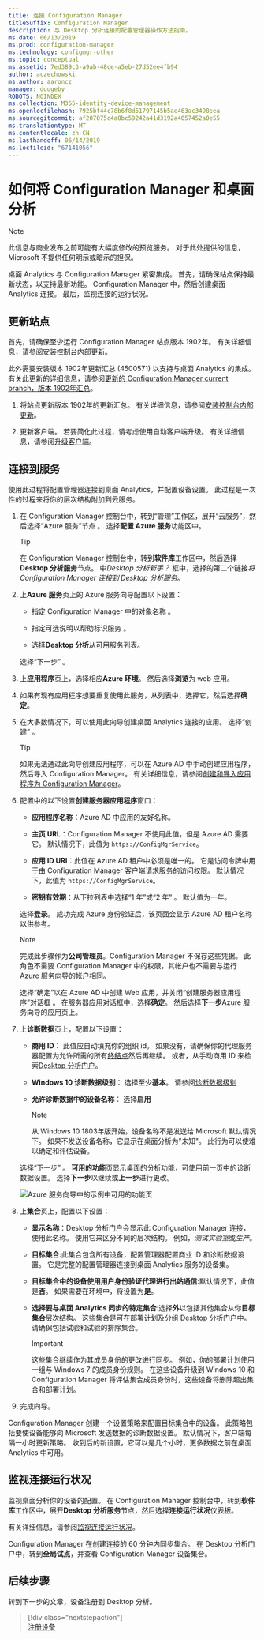 ```yaml
---
title: 连接 Configuration Manager
titleSuffix: Configuration Manager
description: 与 Desktop 分析连接的配置管理器操作方法指南。
ms.date: 06/13/2019
ms.prod: configuration-manager
ms.technology: configmgr-other
ms.topic: conceptual
ms.assetid: 7ed389c3-a9ab-48ce-a5eb-27d52ee4fb94
author: aczechowski
ms.author: aaroncz
manager: dougeby
ROBOTS: NOINDEX
ms.collection: M365-identity-device-management
ms.openlocfilehash: 7925bf44c78b6f8d51797145b5ae463ac3498eea
ms.sourcegitcommit: af207075c4a8bc59242a41d3192a4057452a0e55
ms.translationtype: MT
ms.contentlocale: zh-CN
ms.lasthandoff: 06/14/2019
ms.locfileid: "67141056"
---
```

# <a name="how-to-connect-configuration-manager-with-desktop-analytics"></a>如何将 Configuration Manager 和桌面分析

> [!Note]  
> 此信息与商业发布之前可能有大幅度修改的预览服务。 对于此处提供的信息，Microsoft 不提供任何明示或暗示的担保。  

桌面 Analytics 与 Configuration Manager 紧密集成。 首先，请确保站点保持最新状态，以支持最新功能。 Configuration Manager 中，然后创建桌面 Analytics 连接。 最后，监视连接的运行状况。


## <a name="bkmk_hotfix"></a> 更新站点

首先，请确保至少运行 Configuration Manager 站点版本 1902年。 有关详细信息，请参阅[安装控制台内部更新](/sccm/core/servers/manage/install-in-console-updates)。

此外需要安装版本 1902年更新汇总 (4500571) 以支持与桌面 Analytics 的集成。 有关此更新的详细信息，请参阅[更新的 Configuration Manager current branch，版本 1902年汇总](https://support.microsoft.com/help/4500571)。

1. 将站点更新版本 1902年的更新汇总。 有关详细信息，请参阅[安装控制台内部更新](/sccm/core/servers/manage/install-in-console-updates)。  

2. 更新客户端。 若要简化此过程，请考虑使用自动客户端升级。 有关详细信息，请参阅[升级客户端](/sccm/core/clients/manage/upgrade/upgrade-clients#automatic-client-upgrade)。  



## <a name="bkmk_connect"></a> 连接到服务

使用此过程将配置管理器连接到桌面 Analytics，并配置设备设置。 此过程是一次性的过程来将你的层次结构附加到云服务。  

1. 在 Configuration Manager 控制台中，转到“管理”工作区，展开“云服务”，然后选择“Azure 服务”节点    。 选择**配置 Azure 服务**功能区中。  

    > [!Tip]  
    > 在 Configuration Manager 控制台中，转到**软件库**工作区中，然后选择**Desktop 分析服务**节点。 中*Desktop 分析新手？* 框中，选择的第二个链接*将 Configuration Manager 连接到 Desktop 分析服务*。  

2. 上**Azure 服务**页上的 Azure 服务向导配置以下设置：  

    - 指定 Configuration Manager 中的对象名称  。  

    - 指定可选说明以帮助标识服务  。  

    - 选择**Desktop 分析**从可用服务列表。  
  
   选择“下一步”  。  

3. 上**应用程序**页上，选择相应**Azure 环境**。 然后选择**浏览**为 web 应用。  

4. 如果有现有应用程序想要重复使用此服务，从列表中，选择它，然后选择**确定**。  

5. 在大多数情况下，可以使用此向导创建桌面 Analytics 连接的应用。 选择“创建”  。<!-- 3572123 -->  

    > [!Tip]  
    > 如果无法通过此向导创建应用程序，可以在 Azure AD 中手动创建应用程序，然后导入 Configuration Manager。 有关详细信息，请参阅[创建和导入应用程序为 Configuration Manager](/sccm/desktop-analytics/troubleshooting#create-and-import-app-for-configuration-manager)。  

6. 配置中的以下设置**创建服务器应用程序**窗口：  

    - **应用程序名称**：Azure AD 中应用的友好名称。

    - **主页 URL**：Configuration Manager 不使用此值，但是 Azure AD 需要它。 默认情况下，此值为 `https://ConfigMgrService`。  

    - **应用 ID URI**：此值在 Azure AD 租户中必须是唯一的。 它是访问令牌中用于由 Configuration Manager 客户端请求服务的访问权限。 默认情况下，此值为 `https://ConfigMgrService`。  

    - **密钥有效期**：从下拉列表中选择“1 年”或“2 年”   。 默认值为一年。  

    选择**登录**。 成功完成 Azure 身份验证后，该页面会显示 Azure AD 租户名称  以供参考。
        
    > [!Note]  
    > 完成此步骤作为**公司管理员**。Configuration Manager 不保存这些凭据。 此角色不需要 Configuration Manager 中的权限，其帐户也不需要与运行 Azure 服务向导的帐户相同。  

    选择“确定”以在 Azure AD 中创建 Web 应用，并关闭“创建服务器应用程序”对话框  。 在服务器应用对话框中，选择**确定**。 然后选择**下一步**Azure 服务向导的应用页上。  

7. 上**诊断数据**页上，配置以下设置：  

    - **商用 ID**： 此值应自动填充你的组织 id。 如果没有，请确保你的代理服务器配置为允许所需的所有[终结点](/sccm/desktop-analytics/enable-data-sharing#endpoints)然后再继续。 或者，从手动商用 ID 来检索[Desktop 分析门户](/sccm/desktop-analytics/monitor-connection-health#bkmk_ViewCommercialID)。  

    - **Windows 10 诊断数据级别**： 选择至少**基本**。 请参阅[诊断数据级别](/sccm/desktop-analytics/enable-data-sharing#diagnostic-data-levels)
  
    - **允许诊断数据中的设备名称**： 选择**启用**  

        > [!Note]  
        > 从 Windows 10 1803年版开始，设备名称不是发送给 Microsoft 默认情况下。 如果不发送设备名称，它显示在桌面分析为"未知"。 此行为可以使难以确定和评估设备。  

   选择“下一步”  。 **可用的功能**页显示桌面的分析功能，可使用前一页中的诊断数据设置。 选择**下一步**以继续或**上一步**进行更改。  

    ![Azure 服务向导中的示例中可用的功能页](media/available-functionality.png)

8. 上**集合**页上，配置以下设置：  

    - **显示名称**：Desktop 分析门户会显示此 Configuration Manager 连接，使用此名称。 使用它来区分不同的层次结构。 例如，*测试实验室*或*生产*。  

    - **目标集合**:此集合包含所有设备，配置管理器配置商业 ID 和诊断数据设置。 它是完整的配置管理器连接到桌面 Analytics 服务的设备集。  

    - **目标集合中的设备使用用户身份验证代理进行出站通信**:默认情况下，此值是**否**。 如果需要在环境中，将设置为**是**。  

    - **选择要与桌面 Analytics 同步的特定集合**:选择**外**以包括其他集合从你**目标集合**层次结构。 这些集合是可在部署计划及分组 Desktop 分析门户中。 请确保包括试验和试验的排除集合。  <!-- 4097528 -->  

        > [!Important]  
        > 这些集合继续作为其成员身份的更改进行同步。 例如，你的部署计划使用一组与 Windows 7 的成员身份规则。 在这些设备升级到 Windows 10 和 Configuration Manager 将评估集合成员身份时，这些设备将删除超出集合和部署计划。  


9. 完成向导。  

Configuration Manager 创建一个设置策略来配置目标集合中的设备。 此策略包括要使设备能够向 Microsoft 发送数据的诊断数据设置。 默认情况下，客户端每隔一小时更新策略。 收到后的新设置，它可以是几个小时，更多数据之前在桌面 Analytics 中可用。



## <a name="bkmk_monitor"></a> 监视连接运行状况

监视桌面分析你的设备的配置。 在 Configuration Manager 控制台中，转到**软件库**工作区中，展开**Desktop 分析服务**节点，然后选择**连接运行状况**仪表板。  

有关详细信息，请参阅[监视连接运行状况](/sccm/desktop-analytics/troubleshooting#monitor-connection-health)。

Configuration Manager 在创建连接的 60 分钟内同步集合。 在 Desktop 分析门户中，转到**全局试点**，并查看 Configuration Manager 设备集合。



## <a name="next-steps"></a>后续步骤

转到下一步的文章，设备注册到 Desktop 分析。
> [!div class="nextstepaction"]  
> [注册设备](/sccm/desktop-analytics/enroll-devices)  
